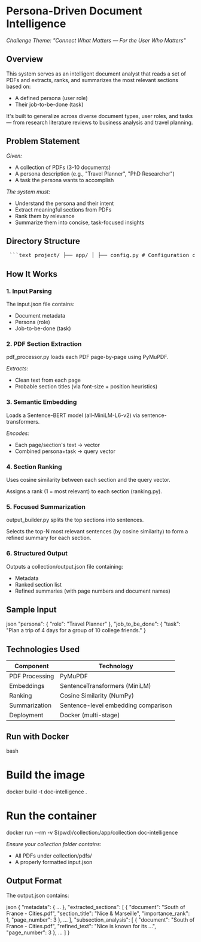 # Persona-Driven Document Intelligence

*Challenge Theme: "Connect What Matters — For the User Who Matters"*

## Overview

This system serves as an intelligent document analyst that reads a set of PDFs and extracts, ranks, and summarizes the most relevant sections based on:

- A defined persona (user role)
- Their job-to-be-done (task)

It's built to generalize across diverse document types, user roles, and tasks — from research literature reviews to business analysis and travel planning.

## Problem Statement

*Given:*
- A collection of PDFs (3-10 documents)
- A persona description (e.g., "Travel Planner", "PhD Researcher")
- A task the persona wants to accomplish

*The system must:*
- Understand the persona and their intent
- Extract meaningful sections from PDFs
- Rank them by relevance
- Summarize them into concise, task-focused insights

## Directory Structure


<pre> ```text project/ ├── app/ │ ├── config.py # Configuration constants │ ├── main.py # Main execution logic │ ├── pdf_processor.py # Extracts text and titles from PDFs │ ├── embedding_utils.py # Loads transformer model and generates embeddings │ ├── ranking.py # Ranks document sections using cosine similarity │ └── output_builder.py # Builds refined summaries and final JSON output ├── collection/ │ ├── input.json # Persona and task input │ ├── output.json # Final generated output │ └── pdfs/ # Folder containing all input PDFs │ ├── ... # e.g., South of France - Cities.pdf ├── requirements.txt # Required Python packages └── Dockerfile # For containerized execution ``` </pre>


## How It Works

### 1. Input Parsing
The input.json file contains:
- Document metadata
- Persona (role)
- Job-to-be-done (task)

### 2. PDF Section Extraction
pdf_processor.py loads each PDF page-by-page using PyMuPDF.

*Extracts:*
- Clean text from each page
- Probable section titles (via font-size + position heuristics)

### 3. Semantic Embedding
Loads a Sentence-BERT model (all-MiniLM-L6-v2) via sentence-transformers.

*Encodes:*
- Each page/section's text → vector
- Combined persona+task → query vector

### 4. Section Ranking
Uses cosine similarity between each section and the query vector.

Assigns a rank (1 = most relevant) to each section (ranking.py).

### 5. Focused Summarization
output_builder.py splits the top sections into sentences.

Selects the top-N most relevant sentences (by cosine similarity) to form a refined summary for each section.

### 6. Structured Output
Outputs a collection/output.json file containing:
- Metadata
- Ranked section list
- Refined summaries (with page numbers and document names)

## Sample Input

json
"persona": {
  "role": "Travel Planner"
},
"job_to_be_done": {
  "task": "Plan a trip of 4 days for a group of 10 college friends."
}


## Technologies Used

| Component | Technology |
|-----------|------------|
| PDF Processing | PyMuPDF |
| Embeddings | SentenceTransformers (MiniLM) |
| Ranking | Cosine Similarity (NumPy) |
| Summarization | Sentence-level embedding comparison |
| Deployment | Docker (multi-stage) |

## Run with Docker

bash
# Build the image
docker build -t doc-intelligence .

# Run the container
docker run --rm -v $(pwd)/collection:/app/collection doc-intelligence


*Ensure your collection folder contains:*
- All PDFs under collection/pdfs/
- A properly formatted input.json

## Output Format

The output.json contains:

json
{
  "metadata": { ... },
  "extracted_sections": [
    {
      "document": "South of France - Cities.pdf",
      "section_title": "Nice & Marseille",
      "importance_rank": 1,
      "page_number": 3
    },
    ...
  ],
  "subsection_analysis": [
    {
      "document": "South of France - Cities.pdf",
      "refined_text": "Nice is known for its ...",
      "page_number": 3
    },
    ...
  ]
}

